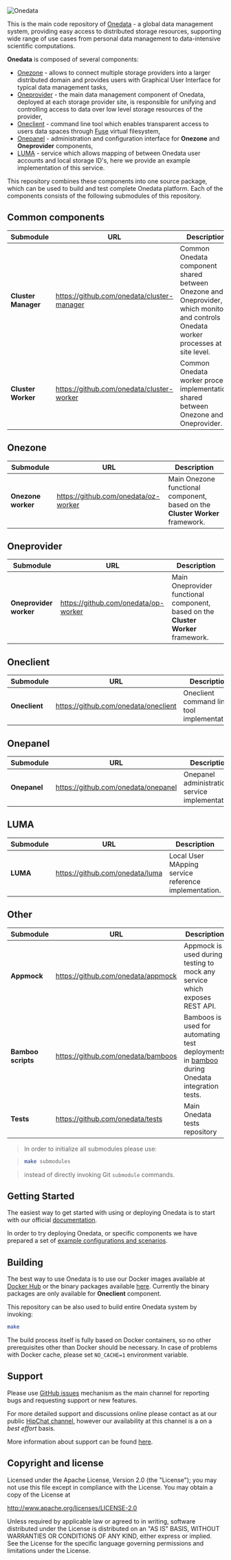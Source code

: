 
![Onedata](https://onedata.org/docs/doc/img/heading.png)

This is the main code repository of [Onedata](http://onedata.org) - a global data management system, providing easy access to distributed storage resources, supporting wide range of use cases from personal data management to data-intensive scientific computations.

**Onedata** is composed of several components:

  * [Onezone](https://onedata.org/docs/doc/administering_onedata/onezone_overview.html) - allows to connect multiple storage providers into a larger distributed domain and provides users with Graphical User Interface for typical data management tasks,
  * [Oneprovider](https://onedata.org/docs/doc/administering_onedata/provider_overview.html) - the main data management component of Onedata, deployed at each storage provider site, is responsible for unifying and controlling access to data over low level storage resources of the provider,
  * [Oneclient](https://onedata.org/docs/doc/using_onedata/oneclient.html) - command line tool which enables transparent access to users data spaces through [Fuse](https://github.com/libfuse/libfuse) virtual filesystem,
  * [Onepanel](https://onedata.org/docs/doc/administering_onedata/onepanel_overview.html) - administration and configuration interface for **Onezone** and **Oneprovider** components,
  * [LUMA](https://onedata.org/docs/doc/administering_onedata/luma.html) - service which allows mapping of between Onedata user accounts and local storage ID's, here we provide an example implementation of this service.

This repository combines these components into one source package, which can be used to build and test complete Onedata platform. Each of the components consists of the following submodules of this repository.

## Common components

| Submodule | URL      | Description |
|----------------------|---------------------|-------------------------|
| **Cluster Manager** | https://github.com/onedata/cluster-manager | Common Onedata component shared between Onezone and Oneprovider, which monitors and controls Onedata worker processes at site level. |
| **Cluster Worker** | https://github.com/onedata/cluster-worker | Common Onedata worker process implementation, shared between Onezone and Oneprovider. |

## Onezone

| Submodule | URL      | Description |
|-----------|----------|--------------|
| **Onezone worker** | https://github.com/onedata/oz-worker | Main Onezone functional component, based on the **Cluster Worker** framework. |

## Oneprovider

| Submodule | URL      | Description |
|-----------|----------|--------------|
| **Oneprovider worker** | https://github.com/onedata/op-worker | Main Oneprovider functional component, based on the **Cluster Worker** framework. |

## Oneclient

| Submodule | URL      | Description |
|-----------|----------|--------------|
| **Oneclient** | https://github.com/onedata/oneclient | Oneclient command line tool implementation. |

## Onepanel

| Submodule | URL      | Description |
|-----------|----------|--------------|
| **Onepanel** | https://github.com/onedata/onepanel | Onepanel administration service implementation. |


## LUMA

| Submodule | URL      | Description |
|-----------|----------|--------------|
| **LUMA** | https://github.com/onedata/luma | Local User MApping service reference implementation. |

## Other

| Submodule | URL      | Description |
|-----------|----------|--------------|
| **Appmock** | https://github.com/onedata/appmock |  Appmock is used during testing to mock any service which exposes REST API. |
| **Bamboo scripts** | https://github.com/onedata/bamboos | Bamboos is used for automating test deployments in [bamboo](https://www.atlassian.com/software/bamboo) during Onedata integration tests. |
| **Tests** | https://github.com/onedata/tests | Main Onedata tests repository |

>In order to initialize all submodules please use:

>```bash
>make submodules
>```

>instead of directly invoking Git `submodule` commands.

## Getting Started

The easiest way to get started with using or deploying Onedata is to start with our official [documentation](https://onedata.org/docs/index.html).

In order to try deploying Onedata, or specific components we have prepared a set of [example configurations and scenarios](https://github.com/onedata/getting-started).

## Building

The best way to use Onedata is to use our Docker images available at [Docker Hub](https://hub.docker.com/u/onedata/) or the binary packages available [here](https://get.onedata.org/). Currently the binary packages are only available for **Oneclient** component.

This repository can be also used to build entire Onedata system by invoking:

```bash
make
```

The build process itself is fully based on Docker containers, so no other prerequisites other than Docker should be necessary. In case of problems with Docker cache, please set `NO_CACHE=1` environment variable.

## Support

Please use [GitHub issues](https://github.com/onedata/onedata/issues) mechanism as the main channel for reporting bugs and requesting support or new features.

For more detailed support and discussions online please contact as at our public [HipChat channel](https://www.hipchat.com/g3ST0Aaci), however our availability at this channel is a on a *best effort* basis.

More information about support can be found [here](https://onedata.org/support).

## Copyright and license

Licensed under the Apache License, Version 2.0 (the "License");
you may not use this file except in compliance with the License.
You may obtain a copy of the License at

http://www.apache.org/licenses/LICENSE-2.0

Unless required by applicable law or agreed to in writing, software
distributed under the License is distributed on an "AS IS" BASIS,
WITHOUT WARRANTIES OR CONDITIONS OF ANY KIND, either express or implied.
See the License for the specific language governing permissions and
limitations under the License.
